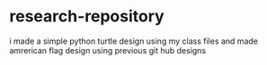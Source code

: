 # research-repository
i made a simple python turtle design using my class files and made
 amrerican flag design using previous git hub designs
